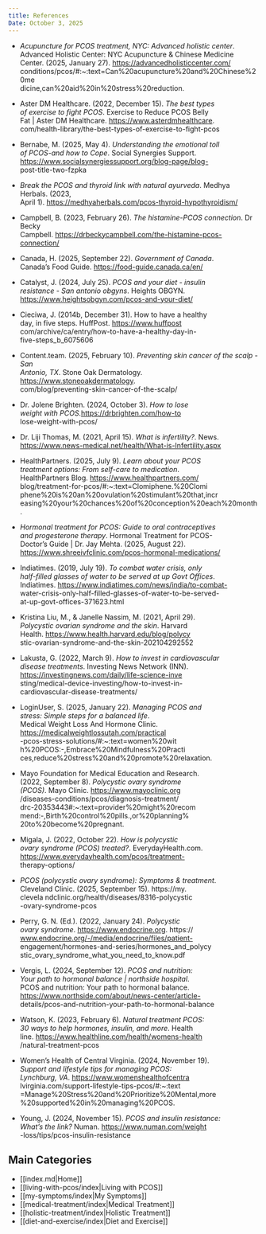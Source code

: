 ```yaml
---
title: References
Date: October 3, 2025
---
```


- _Acupuncture for PCOS treatment, NYC: Advanced holistic center_.  
    Advanced Holistic Center: NYC Acupuncture & Chinese Medicine  
    Center. (2025, January 27). https://advancedholisticcenter.com/  
    conditions/pcos/#:~:text=Can%20acupuncture%20and%20Chinese%20me  
    dicine,can%20aid%20in%20stress%20reduction.  

- Aster DM Healthcare. (2022, December 15). _The best types  
    of exercise to fight PCOS_. Exercise to Reduce PCOS Belly  
    Fat | Aster DM Healthcare. https://www.asterdmhealthcare.  
    com/health-library/the-best-types-of-exercise-to-fight-pcos  


- Bernabe, M. (2025, May 4). _Understanding the emotional toll  
    of PCOS-and how to Cope_. Social Synergies Support.  
    https://www.socialsynergiessupport.org/blog-page/blog-  
    post-title-two-fzpka  

- _Break the PCOS and thyroid link with natural ayurveda_. Medhya Herbals. (2023,  
	April 1). https://medhyaherbals.com/pcos-thyroid-hypothyroidism/  
  
- Campbell, B. (2023, February 26). _The histamine-PCOS connection_. Dr Becky  
	Campbell. https://drbeckycampbell.com/the-histamine-pcos-connection/  

- Canada, H. (2025, September 22). _Government of Canada_.  
    Canada’s Food Guide. https://food-guide.canada.ca/en/  

- Catalyst, J. (2024, July 25). _PCOS and your diet - insulin  
    resistance - San antonio obgyns_. Heights OBGYN.  
    https://www.heightsobgyn.com/pcos-and-your-diet/

- Cieciwa, J. (2014b, December 31). How to have a healthy  
    day, in five steps. HuffPost. https://www.huffpost  
    com/archive/ca/entry/how-to-have-a-healthy-day-in-  
    five-steps_b_6075606  

- Content.team. (2025, February 10). _Preventing skin cancer of the scalp - San  
	Antonio, TX_. Stone Oak Dermatology. https://www.stoneoakdermatology.  
	com/blog/preventing-skin-cancer-of-the-scalp/  

- Dr. Jolene Brighten. (2024, October 3). _How to lose  
    weight with PCOS_.https://drbrighten.com/how-to  
    lose-weight-with-pcos/  

- Dr. Liji Thomas, M. (2021, April 15). _What is infertility?_. News.  
    https://www.news-medical.net/health/What-is-Infertility.aspx  

- HealthPartners. (2025, July 9). _Learn about your PCOS  
    treatment options: From self-care to medication_.  
    HealthPartners Blog. https://www.healthpartners.com/  
    blog/treatment-for-pcos/#:~:text=Clomiphene.%20Clomi  
    phene%20is%20an%20ovulation%20stimulant%20that,incr  
    easing%20your%20chances%20of%20conception%20each%20month.  

- _Hormonal treatment for PCOS: Guide to oral contraceptives  
    and progesterone therapy_. Hormonal Treatment for PCOS-  
    Doctor’s Guide | Dr. Jay Mehta. (2025, August 22).  
    https://www.shreeivfclinic.com/pcos-hormonal-medications/  
    
- Indiatimes. (2019, July 19). _To combat water crisis, only  
    half-filled glasses of water to be served at up Govt Offices_.  
    Indiatimes. https://www.indiatimes.com/news/india/to-combat-  
    water-crisis-only-half-filled-glasses-of-water-to-be-served-  
    at-up-govt-offices-371623.html

- Kristina Liu, M., & Janelle Nassim, M. (2021, April 29).  
    _Polycystic ovarian syndrome and the skin_. Harvard  
    Health. https://www.health.harvard.edu/blog/polycy  
    stic-ovarian-syndrome-and-the-skin-202104292552

- Lakusta, G. (2022, March 9). _How to invest in cardiovascular  
    disease treatments_. Investing News Network (INN).  
    https://investingnews.com/daily/life-science-inve  
    sting/medical-device-investing/how-to-invest-in-  
    cardiovascular-disease-treatments/

- LoginUser, S. (2025, January 22). _Managing PCOS and  
    stress: Simple steps for a balanced life_.  
    Medical Weight Loss And Hormone Clinic.  
    https://medicalweightlossutah.com/practical  
    -pcos-stress-solutions/#:~:text=women%20wit  
    h%20PCOS:-,Embrace%20Mindfulness%20Practi  
    ces,reduce%20stress%20and%20promote%20relaxation.

- Mayo Foundation for Medical Education and Research.  
    (2022, September 8). _Polycystic ovary syndrome  
    (PCOS)_. Mayo Clinic. https://www.mayoclinic.org  
    /diseases-conditions/pcos/diagnosis-treatment/  
    drc-20353443#:~:text=provider%20might%20recom  
    mend:-,Birth%20control%20pills.,or%20planning%  
    20to%20become%20pregnant.

- Migala, J. (2022, October 22). _How is polycystic  
    ovary syndrome (PCOS) treated?_. EverydayHealth.com.  
    https://www.everydayhealth.com/pcos/treatment-  
    therapy-options/  
    
- _PCOS (polycystic ovary syndrome): Symptoms & treatment_.   
	Cleveland Clinic. (2025, September 15). https://my.  
    clevela ndclinic.org/health/diseases/8316-polycystic  
    -ovary-syndrome-pcos

- Perry, G. N. (Ed.). (2022, January 24). _Polycystic  
    ovary syndrome_. https://www.endocrine.org. https://  
    www.endocrine.org/-/media/endocrine/files/patient-  
    engagement/hormones-and-series/hormones_and_polycy  
    stic_ovary_syndrome_what_you_need_to_know.pdf

- Vergis, L. (2024, September 12). _PCOS and nutrition:  
    Your path to hormonal balance | northside hospital_.  
    PCOS and nutrition: Your path to hormonal balance.  
    https://www.northside.com/about/news-center/article-  
    details/pcos-and-nutrition-your-path-to-hormonal-balance

- Watson, K. (2023, February 6). _Natural treatment PCOS:  
    30 ways to help hormones, insulin, and more_. Health  
    line. https://www.healthline.com/health/womens-health  
    /natural-treatment-pcos

- Women’s Health of Central Virginia. (2024, November 19).  
    _Support and lifestyle tips for managing PCOS:  
    Lynchburg, VA_. https://www.womenshealthofcentra  
    lvirginia.com/support-lifestyle-tips-pcos/#:~:text  
    =Manage%20Stress%20and%20Prioritize%20Mental,more  
    %20supported%20in%20managing%20PCOS.

- Young, J. (2024, November 15). _PCOS and insulin resistance:  
    What’s the link?_ Numan. https://www.numan.com/weight  
    -loss/tips/pcos-insulin-resistance


## Main Categories

*  [[index.md|Home]]
* [[living-with-pcos/index|Living with PCOS]]
* [[my-symptoms/index|My Symptoms]]
* [[medical-treatment/index|Medical Treatment]]
* [[holistic-treatment/index|Holistic Treatment]]
* [[diet-and-exercise/index|Diet and Exercise]]
